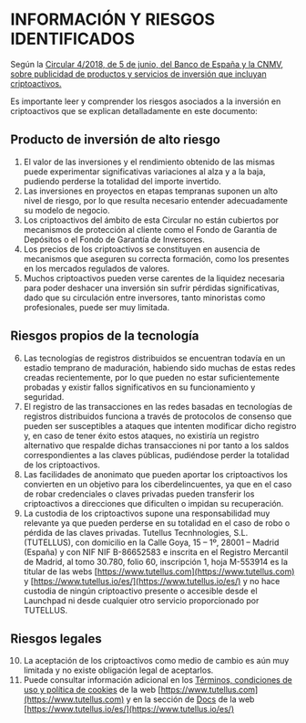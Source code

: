 # INFORMACIÓN Y RIESGOS IDENTIFICADOS

Según la [Circular 4/2018, de 5 de junio, del Banco de España y la CNMV, sobre publicidad de productos y servicios de inversión que incluyan criptoactivos.](https://www.boe.es/eli/es/cir/2022/01/10/1/con)

Es importante leer y comprender los riesgos asociados a la inversión en criptoactivos que se explican detalladamente en este documento:

## Producto de inversión de alto riesgo

1. El valor de las inversiones y el rendimiento obtenido de las mismas puede experimentar significativas variaciones al alza y a la baja, pudiendo perderse la totalidad del importe invertido.
2. Las inversiones en proyectos en etapas tempranas suponen un alto nivel de riesgo, por lo que resulta necesario entender adecuadamente su modelo de negocio.
3. Los criptoactivos del ámbito de esta Circular no están cubiertos por mecanismos de protección al cliente como el Fondo de Garantía de Depósitos o el Fondo de Garantía de Inversores.
4. Los precios de los criptoactivos se constituyen en ausencia de mecanismos que aseguren su correcta formación, como los presentes en los mercados regulados de valores.
5. Muchos criptoactivos pueden verse carentes de la liquidez necesaria para poder deshacer una inversión sin sufrir pérdidas significativas, dado que su circulación entre inversores, tanto minoristas como profesionales, puede ser muy limitada.

## Riesgos propios de la tecnología

6. Las tecnologías de registros distribuidos se encuentran todavía en un estadio temprano de maduración, habiendo sido muchas de estas redes creadas recientemente, por lo que pueden no estar suficientemente probadas y existir fallos significativos en su funcionamiento y seguridad.
7. El registro de las transacciones en las redes basadas en tecnologías de registros distribuidos funciona a través de protocolos de consenso que pueden ser susceptibles a ataques que intenten modificar dicho registro y, en caso de tener éxito estos ataques, no existiría un registro alternativo que respalde dichas transacciones ni por tanto a los saldos correspondientes a las claves públicas, pudiéndose perder la totalidad de los criptoactivos.
8. Las facilidades de anonimato que pueden aportar los criptoactivos los convierten en un objetivo para los ciberdelincuentes, ya que en el caso de robar credenciales o claves privadas pueden transferir los criptoactivos a direcciones que dificulten o impidan su recuperación.
9. La custodia de los criptoactivos supone una responsabilidad muy relevante ya que pueden perderse en su totalidad en el caso de robo o pérdida de las claves privadas. Tutellus Tecnhnologies, S.L. (TUTELLUS), con domicilio en la Calle Goya, 15 – 1º, 28001 – Madrid (España) y con NIF NIF B-86652583 e inscrita en el Registro Mercantil de Madrid, al tomo 30.780, folio 60, inscripción 1, hoja M-553914 es la titular de las webs [https://www.tutellus.com](https://www.tutellus.com) y [https://www.tutellus.io/es/](https://www.tutellus.io/es/) y no hace custodia de ningún criptoactivo presente o accesible desde el Launchpad ni desde cualquier otro servicio proporcionado por TUTELLUS.

## Riesgos legales

10. La aceptación de los criptoactivos como medio de cambio es aún muy limitada y no existe obligación legal de aceptarlos.
11. Puede consultar información adicional en los [Términos, condiciones de uso y política de cookies](https://formacion.tutellus.com/informacion/terminos-y-condiciones) de la web [https://www.tutellus.com](https://www.tutellus.com) y en la sección de [Docs](https://docs.tutellus.com/tutellus/) de la web [https://www.tutellus.io/es/](https://www.tutellus.io/es/)
